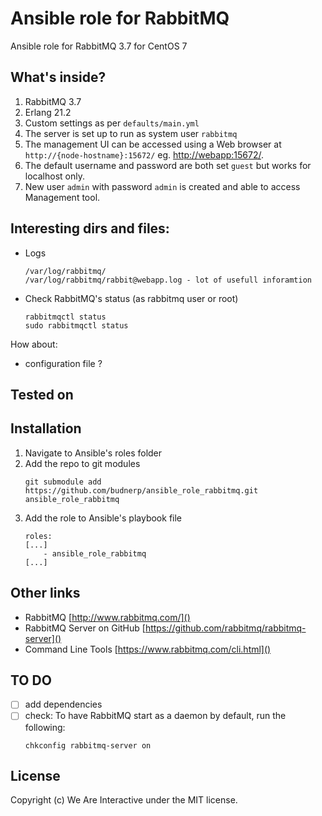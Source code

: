 # Ansible role for RabbitMQ
Ansible role for RabbitMQ 3.7 for CentOS 7

## What's inside?
1. RabbitMQ 3.7
2. Erlang 21.2
3. Custom settings as per `defaults/main.yml`
4. The server is set up to run as system user `rabbitmq`
5. The management UI can be accessed using a Web browser at `http://{node-hostname}:15672/` 
eg. [http://webapp:15672/](). 
6. The default username and password are both set `guest` but works for localhost only.
7. New user `admin` with password `admin` is created and able to access Management tool.

## Interesting dirs and files:
- Logs 
    ```
    /var/log/rabbitmq/
    /var/log/rabbitmq/rabbit@webapp.log - lot of usefull inforamtion
    ```
- Check RabbitMQ's status (as rabbitmq user or root)
    ```
    rabbitmqctl status
    sudo rabbitmqctl status
    ```
How about:
- configuration file ?

## Tested on

## Installation
1. Navigate to Ansible's roles folder
2. Add the repo to git modules
    ```
    git submodule add https://github.com/budnerp/ansible_role_rabbitmq.git ansible_role_rabbitmq
    ```
3. Add the role to Ansible's playbook file
    ```    
    roles:
    [...]
        - ansible_role_rabbitmq
    [...]
    ```

## Other links
- RabbitMQ [http://www.rabbitmq.com/]()
- RabbitMQ Server on GitHub [https://github.com/rabbitmq/rabbitmq-server]()
- Command Line Tools [https://www.rabbitmq.com/cli.html]()

## TO DO
-[ ] add dependencies 
-[ ] check: To have RabbitMQ start as a daemon by default, run the following:
    ```
    chkconfig rabbitmq-server on
    ```

## License
Copyright (c) We Are Interactive under the MIT license.